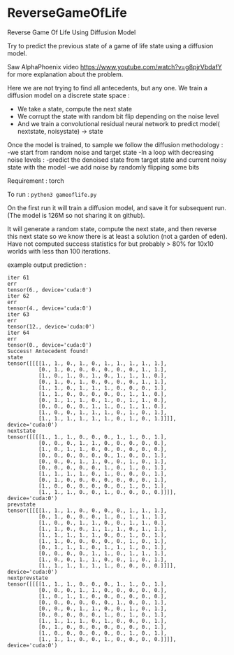 # ReverseGameOfLife
Reverse Game Of Life Using Diffusion Model

Try to predict the previous state of a game of life state using a diffusion model.

Saw AlphaPhoenix video https://www.youtube.com/watch?v=g8pjrVbdafY for more explanation about the problem.

Here we are not trying to find all antecedents, but any one.
We train a diffusion model on a discrete state space : 
- We take a state, compute the next state
- We corrupt the state with random bit flip depending on the noise level
- And we train a convolutional residual neural network to predict model( nextstate, noisystate) -> state

Once the model is trained, to sample we follow the diffusion methodology :
-we start from random noise and target state
-In a loop with decreasing noise levels :
-predict the denoised state from target state and current noisy state with the model
-we add noise by randomly flipping some bits

Requirement :
torch 

To run :
```python3 gameoflife.py```

On the first run it will train a diffusion model, and save it for subsequent run. (The model is 126M so not sharing it on github).

It will generate a random state, compute the next state, and then reverse this next state so we know there is at least a solution (not a garden of eden).
Have not computed success statistics for but probably > 80% for 10x10 worlds with less than 100 iterations.

example output prediction :
```
iter 61
err
tensor(6., device='cuda:0')
iter 62
err
tensor(4., device='cuda:0')
iter 63
err
tensor(12., device='cuda:0')
iter 64
err
tensor(0., device='cuda:0')
Success! Antecedent found!
state
tensor([[[[1., 1., 0., 1., 0., 1., 1., 1., 1., 1.],
          [0., 1., 0., 0., 0., 0., 0., 0., 1., 1.],
          [1., 0., 1., 0., 1., 0., 1., 1., 1., 0.],
          [0., 1., 0., 1., 0., 0., 0., 0., 1., 1.],
          [1., 1., 0., 1., 1., 1., 0., 0., 0., 1.],
          [1., 1., 0., 0., 0., 0., 0., 1., 1., 0.],
          [0., 1., 1., 1., 0., 1., 0., 1., 1., 0.],
          [0., 0., 0., 0., 1., 1., 0., 1., 1., 0.],
          [1., 0., 0., 1., 1., 1., 0., 1., 0., 1.],
          [1., 1., 1., 1., 1., 1., 0., 1., 0., 1.]]]], device='cuda:0')
nextstate
tensor([[[[1., 1., 1., 0., 0., 0., 1., 1., 0., 1.],
          [0., 0., 0., 1., 1., 0., 0., 0., 0., 0.],
          [1., 0., 1., 1., 0., 0., 0., 0., 0., 0.],
          [0., 0., 0., 0., 0., 0., 1., 0., 0., 1.],
          [0., 0., 0., 1., 1., 0., 0., 1., 0., 1.],
          [0., 0., 0., 0., 0., 1., 0., 1., 0., 1.],
          [1., 1., 1., 1., 0., 1., 0., 0., 0., 1.],
          [0., 1., 0., 0., 0., 0., 0., 0., 0., 1.],
          [1., 0., 0., 0., 0., 0., 0., 1., 0., 1.],
          [1., 1., 1., 0., 0., 1., 0., 0., 0., 0.]]]], device='cuda:0')
prevstate
tensor([[[[1., 1., 1., 0., 0., 0., 0., 1., 1., 1.],
          [0., 1., 0., 0., 0., 1., 0., 1., 1., 1.],
          [1., 0., 0., 1., 1., 0., 0., 1., 1., 0.],
          [1., 1., 0., 0., 1., 1., 1., 0., 1., 1.],
          [1., 1., 1., 1., 1., 0., 0., 1., 0., 1.],
          [1., 1., 0., 0., 0., 0., 0., 1., 0., 1.],
          [0., 1., 1., 1., 0., 1., 1., 1., 0., 1.],
          [0., 0., 0., 0., 1., 1., 0., 1., 1., 1.],
          [1., 0., 0., 1., 1., 0., 0., 1., 0., 1.],
          [1., 1., 1., 1., 1., 1., 0., 0., 0., 0.]]]], device='cuda:0')
nextprevstate
tensor([[[[1., 1., 1., 0., 0., 0., 1., 1., 0., 1.],
          [0., 0., 0., 1., 1., 0., 0., 0., 0., 0.],
          [1., 0., 1., 1., 0., 0., 0., 0., 0., 0.],
          [0., 0., 0., 0., 0., 0., 1., 0., 0., 1.],
          [0., 0., 0., 1., 1., 0., 0., 1., 0., 1.],
          [0., 0., 0., 0., 0., 1., 0., 1., 0., 1.],
          [1., 1., 1., 1., 0., 1., 0., 0., 0., 1.],
          [0., 1., 0., 0., 0., 0., 0., 0., 0., 1.],
          [1., 0., 0., 0., 0., 0., 0., 1., 0., 1.],
          [1., 1., 1., 0., 0., 1., 0., 0., 0., 0.]]]], device='cuda:0')
```
